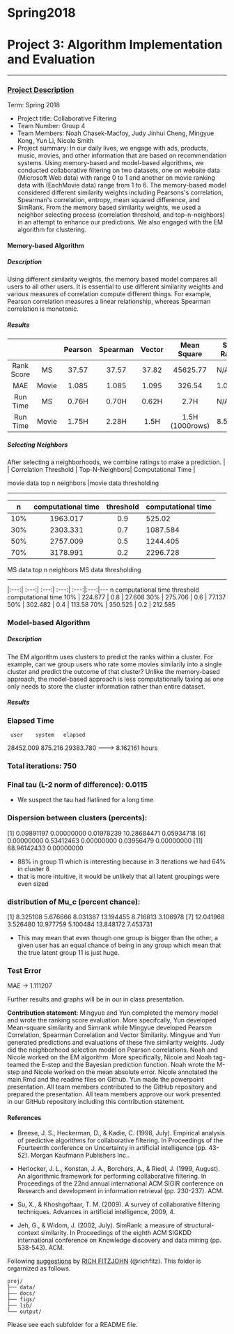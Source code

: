 # Spring2018


# Project 3: Algorithm Implementation and Evaluation

----


### [Project Description](doc/)

Term: Spring 2018

+ Project title: Collaborative Filtering
+ Team Number: Group 4
+ Team Members: Noah Chasek-Macfoy, Judy Jinhui Cheng, Mingyue Kong, Yun Li, Nicole Smith
+ Project summary: In our daily lives, we engage with ads, products, music, movies, and other information that are based on recommendation systems. Using memory-based and model-based algorithms, we conducted collaborative filtering on two datasets, one on website data (Microsoft Web data) with range 0 to 1 and another on movie ranking data with (EachMovie data) range from 1 to 6. The memory-based model considered different similarity weights including Pearsons's correlation, Spearman's correlation, entropy, mean squared difference, and SimRank. From the memory based similarity weights, we used a neighbor selecting process (correlation threshold, and top-n-neighbors) in an attempt to enhance our predictions. We also engaged with the EM algorithm for clustering.  


#### Memory-based Algorithm 

##### Description
Using different similarity weights, the memory based model compares all users to all other users. It is essential to use different similarity weights and various measures of correlation compute different things. For example, Pearson correlation measures a linear relationship, whereas Spearman correlation is monotonic. 

##### Results
| | | Pearson | Spearman | Vector | Mean Square | Sim Rank | 
|:---:| :---:| :---:| :---:| :---:|:---:|---
Rank Score| MS | 37.57| 37.57| 37.82|45625.77|N/A
MAE|Movie|1.085|1.085|1.095|326.54 |1.0497
Run Time| MS| 0.76H| 0.70H|0.62H|2.7H|N/A
Run Time| Movie| 1.75H|2.28H|1.5H|1.5H (1000rows)|8.5H


##### Selecting Neighbors
After selecting a neighborhoods, we combine ratings to make a prediction. 
|	| Correlation Threshold | Top-N-Neighbors| Computational Time |

movie data top n neighbors		|movie data thresholding	
________________________________________________________

| n |	computational time |	threshold	| computational time |
|:---:| :---:| :---:| :---
10%|	 1963.017					| 0.9			| 525.02
30%|	 2303.331					| 0.7			| 1087.584
50%|	 2757.009					| 0.5			| 1244.405
70%| 3178.991					| 0.2			| 2296.728
					
					
MS data top n neighbors				MS data thresholding
____________________________________________________
|:---:| :---:| :---:| :---:| :---:|:---:|---
n	computational time			threshold	computational time
10%	| 224.677				| 0.8		| 27.608
30%	| 275.706				| 0.6		| 77.137
50%	| 302.482				| 0.4		| 113.58
70%	| 350.525				| 0.2		| 212.585


### Model-based Algorithm

##### Description
The EM algorithm uses clusters to predict the ranks within a cluster. For example, can we group users who rate some movies similarily into a single cluster and predict the outcome of that cluster? Unlike the memory-based approach, the model-based approach is less computationally taxing as one only needs to store the cluster information rather than entire dataset. 

##### Results 
### Elapsed Time

     user    system   elapsed 
28452.009   875.216 29383.780 
---> 8.162161 hours

### Total iterations: 750

### Final tau (L-2 norm of difference): 0.0115
- We suspect the tau had flatlined for a long time

### Dispersion between clusters (percents):

 [1]  0.09891197  0.00000000  0.01978239 10.28684471  0.05934718
 [6]  0.00000000  0.53412463  0.00000000  0.03956479  0.00000000
[11] 88.96142433  0.00000000
- 88% in group 11 which is interesting because in 3 iterations we had 64% in cluster 8 
- that is more intuitive, it would be unlikely that all latent groupings were even sized

### distribution of Mu_c (percent chance):

[1]  8.325108  5.676666  8.031387 13.194455  8.716813  3.106978
 [7] 12.041968  3.526480 10.977759  5.100484 13.848172  7.453731
- This may mean that even though one group is bigger than the other, a given user has an equal chance of being in any group which mean that the true latent group 11 is just huge. 

### Test Error
MAE -> 1.111207

Further results and graphs will be in our in class presentation.


**Contribution statement**: Mingyue and Yun completed the memory model and wrote the ranking score evaluation. More specifcally, Yun developed Mean-square similarity and Simrank while Mingyue developed Pearson Correlation, Spearman Correlation and Vector Similarity. Mingyue and Yun generated predictions and evaluations of these five similarity weights. Judy did the neighborhood selection model on Pearson correlations. Noah and Nicole worked on the EM algorithm. More specifically, Nicole and Noah tag-teamed the E-step and the Bayesian prediction function. Noah wrote the M-step and Nicole worked on the mean absolute error. Nicole annotated the main.Rmd and the readme files on Github. Yun made the powerpoint presentation. All team members contributed to the GitHub repository and prepared the presentation. All team members approve our work presented in our GitHub repository including this contribution statement.

#### References 

- Breese, J. S., Heckerman, D., & Kadie, C. (1998, July). Empirical analysis of predictive algorithms for collaborative filtering. In Proceedings of the Fourteenth conference on Uncertainty in artificial intelligence (pp. 43-52). Morgan Kaufmann Publishers Inc..

- Herlocker, J. L., Konstan, J. A., Borchers, A., & Riedl, J. (1999, August). An algorithmic framework for performing collaborative filtering. In Proceedings of the 22nd annual international ACM SIGIR conference on Research and development in information retrieval (pp. 230-237). ACM.

- Su, X., & Khoshgoftaar, T. M. (2009). A survey of collaborative filtering techniques. Advances in artificial intelligence, 2009, 4.

- Jeh, G., & Widom, J. (2002, July). SimRank: a measure of structural-context similarity. In Proceedings of the eighth ACM SIGKDD international conference on Knowledge discovery and data mining (pp. 538-543). ACM.

Following [suggestions](http://nicercode.github.io/blog/2013-04-05-projects/) by [RICH FITZJOHN](http://nicercode.github.io/about/#Team) (@richfitz). This folder is orgarnized as follows.

```
proj/
├── data/
├── docs/
├── figs/
├── lib/
└── output/
```

Please see each subfolder for a README file.
